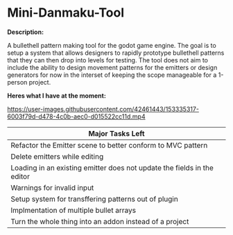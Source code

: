 # Mini-Danmaku-Tool
**Description:**

A bullethell pattern making tool for the godot game engine. The goal is to setup a system that allows designers to rapidly prototype bullethell patterns that they can then drop into levels for testing. The tool does not aim to include the ability to design movement patterns for the emitters or design generators for now in the interset of keeping the scope manageable for a 1-person project.

**Heres what I have at the moment:**

https://user-images.githubusercontent.com/42461443/153335317-6003f79d-d478-4c0b-aec0-d015522cc11d.mp4


| **Major Tasks Left** |
| ------------- |
| Refactor the Emitter scene to better conform to MVC pattern|
| Delete emitters while editing  |
| Loading in an existing emitter does not update the fields in the editor  |
| Warnings for invalid input  |
| Setup system for transffering patterns out of plugin  |
| Implmentation of multiple bullet arrays  |
| Turn the whole thing into an addon instead of a project  |

